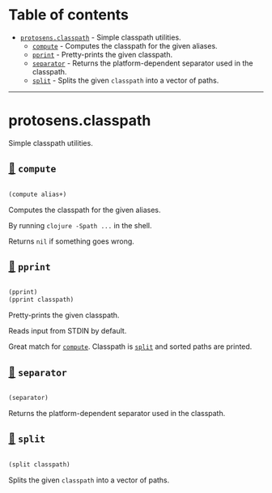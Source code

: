 # Table of contents
-  [`protosens.classpath`](#protosens.classpath)  - Simple classpath utilities.
    -  [`compute`](#protosens.classpath/compute) - Computes the classpath for the given aliases.
    -  [`pprint`](#protosens.classpath/pprint) - Pretty-prints the given classpath.
    -  [`separator`](#protosens.classpath/separator) - Returns the platform-dependent separator used in the classpath.
    -  [`split`](#protosens.classpath/split) - Splits the given <code>classpath</code> into a vector of paths.

-----
# <a name="protosens.classpath">protosens.classpath</a>


Simple classpath utilities.




## <a name="protosens.classpath/compute">[:page_facing_up:](https://github.com/protosens/monorepo.cljc/blob/develop/module/classpath/src/main/clj/protosens/classpath.clj#L15-L31) `compute`</a>
``` clojure

(compute alias+)
```


Computes the classpath for the given aliases.

   By running `clojure -Spath ...` in the shell.
  
   Returns `nil` if something goes wrong.

## <a name="protosens.classpath/pprint">[:page_facing_up:](https://github.com/protosens/monorepo.cljc/blob/develop/module/classpath/src/main/clj/protosens/classpath.clj#L35-L52) `pprint`</a>
``` clojure

(pprint)
(pprint classpath)
```


Pretty-prints the given classpath.
  
   Reads input from STDIN by default.
  
   Great match for [`compute`](#protosens.classpath/compute). Classpath is [`split`](#protosens.classpath/split) and sorted paths are printed.

## <a name="protosens.classpath/separator">[:page_facing_up:](https://github.com/protosens/monorepo.cljc/blob/develop/module/classpath/src/main/clj/protosens/classpath.clj#L56-L62) `separator`</a>
``` clojure

(separator)
```


Returns the platform-dependent separator used in the classpath.

## <a name="protosens.classpath/split">[:page_facing_up:](https://github.com/protosens/monorepo.cljc/blob/develop/module/classpath/src/main/clj/protosens/classpath.clj#L65-L73) `split`</a>
``` clojure

(split classpath)
```


Splits the given `classpath` into a vector of paths.
